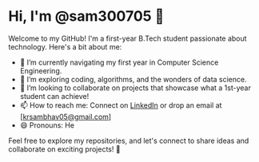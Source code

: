 # Hi, I'm @sam300705 👋

Welcome to my GitHub! I'm a first-year B.Tech student passionate about technology. Here's a bit about me:

- 🔭 I’m currently navigating my first year in Computer Science Engineering.
- 🌱 I’m exploring coding, algorithms, and the wonders of data science.
- 👯 I’m looking to collaborate on projects that showcase what a 1st-year student can achieve!
- 📫 How to reach me: Connect on [LinkedIn](www.linkedin.com/in/kumar-sambhav-112869278) or drop an email at [krsambhav05@gmail.com]
- 😄 Pronouns: He

Feel free to explore my repositories, and let's connect to share ideas and collaborate on exciting projects! 🚀
